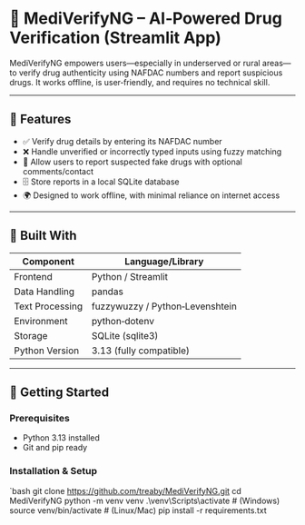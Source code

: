 # 💊 MediVerifyNG – AI‑Powered Drug Verification (Streamlit App)

MediVerifyNG empowers users—especially in underserved or rural areas—to verify drug authenticity using NAFDAC numbers and report suspicious drugs. It works offline, is user‑friendly, and requires no technical skill.

---

## 📝 Features

- ✅ Verify drug details by entering its NAFDAC number
- ❌ Handle unverified or incorrectly typed inputs using fuzzy matching
- 📢 Allow users to report suspected fake drugs with optional comments/contact
- 🗄️ Store reports in a local SQLite database
- 🌍 Designed to work offline, with minimal reliance on internet access

---

## 🧠 Built With

| Component        | Language/Library                          |
|------------------|-------------------------------------------|
| Frontend         | Python / Streamlit                        |
| Data Handling    | pandas                                    |
| Text Processing  | fuzzywuzzy / Python‑Levenshtein           |
| Environment      | python‑dotenv                             |
| Storage          | SQLite (sqlite3)                        |
| Python Version   | 3.13 (fully compatible)               |

---

## 🚀 Getting Started

### Prerequisites

- Python 3.13 installed  
- Git and pip ready

### Installation & Setup

`bash
git clone https://github.com/treaby/MediVerifyNG.git
cd MediVerifyNG
python -m venv venv
.\venv\Scripts\activate       # (Windows)
source venv/bin/activate     # (Linux/Mac)
pip install -r requirements.txt